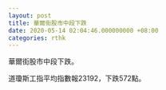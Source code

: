 ```yaml
---
layout: post
title: 華爾街股市中段下跌
date: 2020-05-14 02:04:46.000000000 +08:00
categories: rthk
---
```


華爾街股市中段下跌。

道瓊斯工指平均指數報23192，下跌572點。
